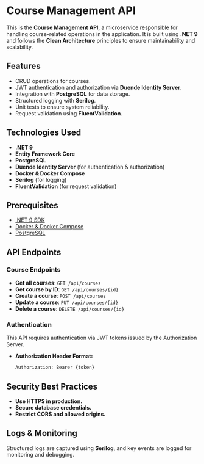 # Course Management API

This is the **Course Management API**, a microservice responsible for handling course-related operations in the application. It is built using **.NET 9** and follows the **Clean Architecture** principles to ensure maintainability and scalability.

## Features
- CRUD operations for courses.
- JWT authentication and authorization via **Duende Identity Server**.
- Integration with **PostgreSQL** for data storage.
- Structured logging with **Serilog**.
- Unit tests to ensure system reliability.
- Request validation using **FluentValidation**.

## Technologies Used
- **.NET 9**
- **Entity Framework Core**
- **PostgreSQL**
- **Duende Identity Server** (for authentication & authorization)
- **Docker & Docker Compose**
- **Serilog** (for logging)
- **FluentValidation** (for request validation)

## Prerequisites
- [.NET 9 SDK](https://dotnet.microsoft.com/en-us/download/dotnet/9.0)
- [Docker & Docker Compose](https://www.docker.com/)
- [PostgreSQL](https://www.postgresql.org/)

## API Endpoints
### Course Endpoints
- **Get all courses**: `GET /api/courses`
- **Get course by ID**: `GET /api/courses/{id}`
- **Create a course**: `POST /api/courses`
- **Update a course**: `PUT /api/courses/{id}`
- **Delete a course**: `DELETE /api/courses/{id}`

### Authentication
This API requires authentication via JWT tokens issued by the Authorization Server.
- **Authorization Header Format:**
  ```sh
  Authorization: Bearer {token}
  ```

## Security Best Practices
- **Use HTTPS in production.**
- **Secure database credentials.**
- **Restrict CORS and allowed origins.**

## Logs & Monitoring
Structured logs are captured using **Serilog**, and key events are logged for monitoring and debugging.

